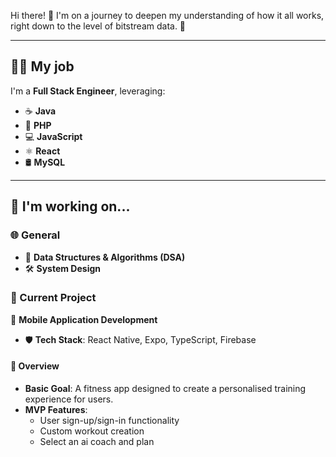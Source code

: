 Hi there! 👋 I'm on a journey to deepen my understanding of how it all works, right down to the level of bitstream data. 🚀

---

## 👩‍💻 My job  
I'm a **Full Stack Engineer**, leveraging:  
- ☕ **Java**  
- 🐘 **PHP**  
- 💻 **JavaScript**  
- ⚛️ **React**  
- 🛢️ **MySQL**  

---

## 🚀 I'm working on...

### 🌐 General  
- 🧠 **Data Structures & Algorithms (DSA)**  
- 🛠️ **System Design**
 
### 📂 Current Project  
📱 **Mobile Application Development**  
- 🛡️ **Tech Stack**: React Native, Expo, TypeScript, Firebase  

#### 🌟 Overview  
- **Basic Goal**: A fitness app designed to create a personalised training experience for users.  
- **MVP Features**:  
  - User sign-up/sign-in functionality  
  - Custom workout creation
  - Select an ai coach and plan

